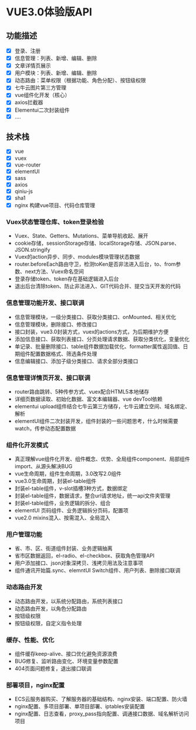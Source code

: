 # VUE3.0体验版API

## 功能描述

- [x] 登录、注册
- [x] 信息管理：列表、新增、编辑、删除
- [x] 文章详情页展示
- [x] 用户模块：列表、新增、编辑、删除
- [x] 动态路由：菜单权限（根据功能、角色分配）、按钮级权限
- [x] 七牛云图片第三方管理
- [x] vue组件化开发（核心）
- [x] axios拦截器
- [x] Elementui二次封装组件
- [x] ....

## 技术栈

- [x] vue
- [x] vuex
- [x] vue-router
- [x] elementUI
- [x] sass
- [x] axios
- [x] qiniu-js
- [x] sha1
- [x] nginx
 构建vue项目、代码仓库管理

### Vuex状态管理仓库、token登录检验

- Vuex、State、Getters、Mutations、菜单导航收起、展开
- cookie存储，sessionStorage存储、localStorage存储、JSON.parse、JSON.stringify
- Vuex的action异步、同步、modules模块管理状态数据
- router.beforeEach路由守卫，检测toKen是否非法进入后台，to、from参数、next方法、Vuex命名空间
- 登录存储token、token存在基础逻辑进入后台
- 退出后台清除token、防止非法进入、GIT代码合并、提交当天开发的代码

### 信息管理功能开发、接口联调

- 信息管理模块，一级分类接口、获取分类接口、onMounted、相关优化
- 信息管理模块，删除接口、修改接口
- 接口封装，vue3.0封装方式，vuex的actions方式，为后期维护方便
- 添加信息接口、获取列表接口、分页处理请求数据、获取分类优化，变量优化
- 单记录、批量删除接口、table组件数据加载优化、formatter属性返回值、日期组件配置数据格式、筛选条件处理
- 信息编辑接口、添加子级分类接口、请求全部分类接口

### 信息管理详情页开发、接口联调

- router路由跳转、5种传参方式、vuex配合HTML5本地储存
- 详细页数据读取、初始化数据、富文本编辑器、vue devTool依赖
- elementui upload组件结合七牛云第三方储存，七牛云建立空间、域名绑定、解析
- elementUI组件二次封装开发，组件封装的一些问题思考，什么时候需要watch，传参动态配置数据

### 组件化开发模式

- 真正理解vue组件化开发、组件概念、优势、全局组件component、局部组件import、从源头解决BUG
- vue生命周期，组件生命周期，3.0改写2.0组件
- vue3.0生命周期，封装el-table组件
- 封装el-table组件，v-slot插槽3种方式，数据绑定
- 封装el-table组件，数据请求，整合url请求地址，统一api文件夹管理
- 封装el-table组件，业务逻辑的拆分、组合
- elementUI 页码组件、业务逻辑拆分页码，配置项
- vue2.0 mixins混入、按需混入、全局混入

### 用户管理功能

- 省、市、区、街道组件封装、业务逻辑抽离
- 省市区数据返回，el-radio、el-checkbox、获取角色管理API
- 用户添加接口、json对象深拷贝、浅拷贝用法及注意事项
- 组件通讯开始篇.sync、elemntUI Switch组件、用户列表、删除接口联调

### 动态路由开发

- 动态路由开发，以系统分配路由，系统列表接口
- 动态路由开发，以角色分配路由
- 按钮级权限
- 按钮级权限，自定义指令处理

### 缓存、性能、优化

- 组件缓存keep-alive、接口优化避免资源浪费
- BUG修复、监听路由变化、环境变量参数配置
- 404页面问题修复，退出接口联调

### 部署项目，nginx配置

- ECS云服务器购买、了解服务器的基础结构、nginx安装、端口配置、防火墙
- nginx配置、多项目部署、单项目部署、iptables安装配置
- nginx配置、日志查看，proxy_pass指向配置、调通接口数据、域名解析访问项目



